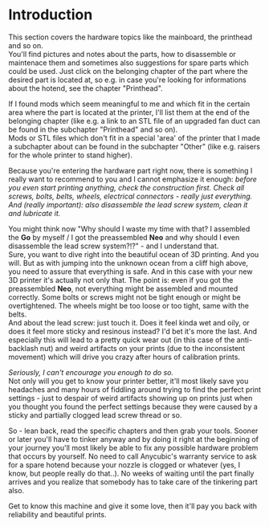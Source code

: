 <link rel=”manifest” href=”docs/manifest.webmanifest”>

# Introduction
This section covers the hardware topics like the mainboard, the printhead and so on.  
You'll find pictures and notes about the parts, how to disassemble or maintenace them and sometimes also suggestions for spare parts which could be used. Just click on the belonging chapter of the part where the desired part is located at, so e.g. in case you're looking for informations about the hotend, see the chapter "Printhead".  

If I found mods which seem meaningful to me and which fit in the certain area where the part is located at the printer, I'll list them at the end of the belonging chapter (like e.g. a link to an STL file of an upgraded fan duct can be found in the subchapter "Printhead" and so on).  
Mods or STL files which don't fit in a special 'area' of the printer that I made a subchapter about can be found in the subchapter "Other" (like e.g. raisers for the whole printer to stand higher).  
  
Because you're entering the hardware part right now, there is something I really want to recommend to you and I cannot emphasize it enough: 
*before you even start printing anything, check the construction first. Check all screws, bolts, belts, wheels, electrical connectors - really just everything. And (really important): also disassemble the lead screw system, clean it and lubricate it.*   
  
You might think now "Why should I waste my time with that? I assembled the **Go** by myself / I got the preassembled **Neo** and why should I even disassemble the lead screw system?!?" - and I understand that.  
Sure, you want to dive right into the beautiful ocean of 3D printing. And you will. But as with jumping into the unknown ocean from a cliff high above, you need to assure that everything is safe. And in this case with your new 3D printer it's actually not only that. The point is: even if you got the preassembled **Neo**, not everything might be assembled and mounted correctly. Some bolts or screws might not be tight enough or might be overtightened. The wheels might be too loose or too tight, same with the belts.  
And about the lead screw: just touch it. Does it feel kinda wet and oily, or does it feel more sticky and resinous instead? I'd bet it's more the last. And especially this will lead to a pretty quick wear out (in this case of the anti-backlash nut) and weird artifacts on your prints (due to the inconsistent movement) which will drive you crazy after hours of calibration prints.  

*Seriously, I can't encourage you enough to do so.*  
Not only will you get to know your printer better, it'll most likely save you headaches and many hours of fiddling around trying to find the perfect print settings - just to despair of weird artifacts showing up on prints just when you thought you found the perfect settings because they were caused by a sticky and partially clogged lead screw thread or so.  

So - lean back, read the specific chapters and then grab your tools. Sooner or later you'll have to tinker anyway and by doing it right at the beginning of your journey you'll most likely be able to fix any possible hardware problem that occurs by yourself. No need to call Anycubic's warranty service to ask for a spare hotend because your nozzle is clogged or whatever (yes, I know, but people really do that..). No weeks of waiting until the part finally arrives and you realize that somebody has to take care of the tinkering part also.  
  
Get to know this machine and give it some love, then it'll pay you back with reliability and beautiful prints.    
  
